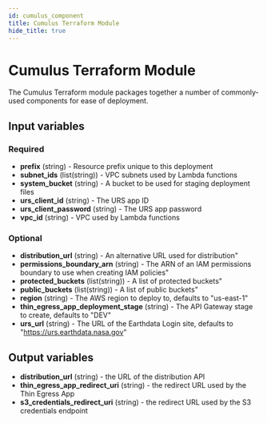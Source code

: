 ```yaml
---
id: cumulus_component
title: Cumulus Terraform Module
hide_title: true
---
```


# Cumulus Terraform Module

The Cumulus Terraform module packages together a number of commonly-used components for ease of deployment.

## Input variables

### Required

* **prefix** (string) - Resource prefix unique to this deployment
* **subnet_ids** (list(string)) - VPC subnets used by Lambda functions
* **system_bucket** (string) - A bucket to be used for staging deployment files
* **urs_client_id** (string) - The URS app ID
* **urs_client_password** (string) - The URS app password
* **vpc_id** (string) - VPC used by Lambda functions

### Optional

* **distribution_url** (string) - An alternative URL used for distribution"
* **permissions_boundary_arn** (string) - The ARN of an IAM permissions boundary
  to use when creating IAM policies"
* **protected_buckets** (list(string)) - A list of protected buckets"
* **public_buckets** (list(string)) - A list of public buckets"
* **region** (string) - The AWS region to deploy to, defaults to "us-east-1"
* **thin_egress_app_deployment_stage** (string) - The API Gateway stage to
  create, defaults to "DEV"
* **urs_url** (string) - The URL of the Earthdata Login site, defaults to
  "https://urs.earthdata.nasa.gov"

## Output variables

* **distribution_url** (string) - the URL of the distribution API
* **thin_egress_app_redirect_uri** (string) - the redirect URL used by the Thin
  Egress App
* **s3_credentials_redirect_uri** (string) - the redirect URL used by the S3
  credentials endpoint
